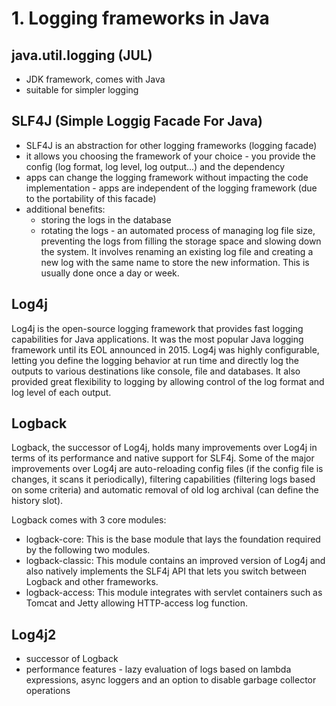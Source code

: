 # 1. Logging frameworks in Java

## java.util.logging (JUL)

- JDK framework, comes with Java
- suitable for simpler logging

## SLF4J (Simple Loggig Facade For Java)

- SLF4J is an abstraction for other logging frameworks (logging facade)
- it allows you choosing the framework of your choice - you provide the config (log format, log level, log output...) and the dependency
- apps can change the logging framework without impacting the code implementation - apps are independent of the logging framework (due to the portability of this facade)
- additional benefits:
  - storing the logs in the database
  - rotating the logs - an automated process of managing log file size, preventing the logs from filling the storage space and slowing down the system. It involves renaming an existing log file and creating a new log with the same name to store the new information. This is usually done once a day or week.

## Log4j

Log4j is the open-source logging framework that provides fast logging capabilities for Java applications. It was the most popular Java logging framework until its EOL announced in 2015. Log4j was highly configurable, letting you define the logging behavior at run time and directly log the outputs to various destinations like console, file and databases. It also provided great flexibility to logging by allowing control of the log format and log level of each output.

## Logback

Logback, the successor of Log4j, holds many improvements over Log4j in terms of its performance and native support for SLF4j. Some of the major improvements over Log4j are auto-reloading config files (if the config file is changes, it scans it periodically), filtering capabilities (filtering logs based on some criteria) and automatic removal of old log archival (can define the history slot).

Logback comes with 3 core modules:

- logback-core: This is the base module that lays the foundation required by the following two modules.
- logback-classic: This module contains an improved version of Log4j and also natively implements the SLF4j API that lets you switch between Logback and other frameworks.
- logback-access: This module integrates with servlet containers such as Tomcat and Jetty allowing HTTP-access log function.

## Log4j2

- successor of Logback
- performance features - lazy evaluation of logs based on lambda expressions, async loggers and an option to disable garbage collector operations
